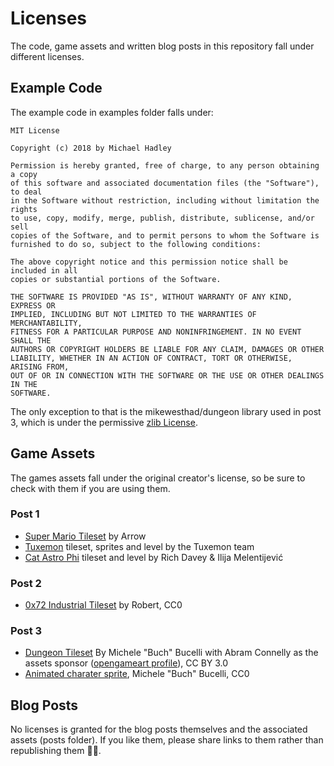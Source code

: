 # Licenses

The code, game assets and written blog posts in this repository fall under different licenses.

## Example Code

The example code in examples folder falls under:

```
MIT License

Copyright (c) 2018 by Michael Hadley

Permission is hereby granted, free of charge, to any person obtaining a copy
of this software and associated documentation files (the "Software"), to deal
in the Software without restriction, including without limitation the rights
to use, copy, modify, merge, publish, distribute, sublicense, and/or sell
copies of the Software, and to permit persons to whom the Software is
furnished to do so, subject to the following conditions:

The above copyright notice and this permission notice shall be included in all
copies or substantial portions of the Software.

THE SOFTWARE IS PROVIDED "AS IS", WITHOUT WARRANTY OF ANY KIND, EXPRESS OR
IMPLIED, INCLUDING BUT NOT LIMITED TO THE WARRANTIES OF MERCHANTABILITY,
FITNESS FOR A PARTICULAR PURPOSE AND NONINFRINGEMENT. IN NO EVENT SHALL THE
AUTHORS OR COPYRIGHT HOLDERS BE LIABLE FOR ANY CLAIM, DAMAGES OR OTHER
LIABILITY, WHETHER IN AN ACTION OF CONTRACT, TORT OR OTHERWISE, ARISING FROM,
OUT OF OR IN CONNECTION WITH THE SOFTWARE OR THE USE OR OTHER DEALINGS IN THE
SOFTWARE.
```

The only exception to that is the mikewesthad/dungeon library used in post 3, which is under the permissive [zlib License](https://github.com/mikewesthad/dungeon/blob/master/LICENSE).

## Game Assets

The games assets fall under the original creator's license, so be sure to check with them if you are using them.

### Post 1

- [Super Mario Tileset](http://rmrk.net/index.php?topic=37002.0) by Arrow
- [Tuxemon](https://github.com/Tuxemon/Tuxemon) tileset, sprites and level by the Tuxemon team
- [Cat Astro Phi](http://www.photonstorm.com/games/cat-astro-phi) tileset and level by Rich Davey & Ilija Melentijević

### Post 2

- [0x72 Industrial Tileset](https://0x72.itch.io/16x16-industrial-tileset) by Robert, CC0

### Post 3

- [Dungeon Tileset](https://opengameart.org/content/top-down-dungeon-tileset) By Michele "Buch" Bucelli with Abram Connelly as the assets sponsor ([opengameart profile](https://opengameart.org/users/buch)), CC BY 3.0
- [Animated charater sprite](https://opengameart.org/content/a-platformer-in-the-forest), Michele "Buch" Bucelli, CC0

## Blog Posts

No licenses is granted for the blog posts themselves and the associated assets (posts folder). If you like them, please share links to them rather than republishing them 👍🏽.
